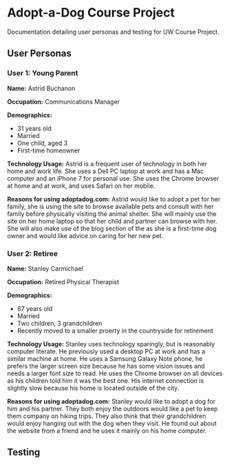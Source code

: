 # Adopt-a-Dog Course Project
<p>Documentation detailing user personas and testing for UW Course Project.</p>
<h2>User Personas</h2>
<h3>User 1: Young Parent</h3>
<p><strong>Name:</strong> Astrid Buchanon</p>
<p><strong>Occupation:</strong> Communications Manager</p>
<p><strong>Demographics:</strong>
<ul>
  <li>31 years old</li>
  <li>Married</li>
  <li>One child, aged 3</li>
  <li>First-time homeowner</li>
</ul>
</p>
<p><strong>Technology Usage:</strong> Astrid is a frequent user of technology in both her home and work life.
She uses a Dell PC laptop at work and has a Mac computer and an iPhone 7 for personal use. She uses the Chrome browser
at home and at work, and uses Safari on her mobile.</p>
<p><strong>Reasons for using adoptadog.com:</strong> Astrid would like to adopt a pet for her family, she is using the site
to browse available pets and consult with her family before physically visiting the animal shelter. She will mainly use the 
site on her home laptop so that her child and partner can browse with her. She will also make use of the blog section of the as 
she is a first-time dog owner and would like advice on caring for her new pet.</p>
<h3>User 2: Retiree</h3>
<p><strong>Name:</strong> Stanley Carmichael</p>
<p><strong>Occupation:</strong> Retired Physical Therapist</p>
<p><strong>Demographics:</strong>
<ul>
  <li>67 years old</li>
  <li>Married</li>
  <li>Two children, 3 grandchildren</li>
  <li>Recently moved to a smaller proerty in the countryside for retirement</li>
</ul>
</p>
<p><strong>Technology Usage:</strong> Stanley uses technology sparingly, but is reasonably computer literate. He previously used 
a desktop PC at work and has a similar machine at home. He uses a Samsung Galaxy Note phone, he prefers the larger screen size because he
has some vision issues and needs a larger font size to read. He uses the Chrome browser on all devices as his children told him it was the
best one. His internet connection is slightly slow because his home is located outside of the city.</p>
<p><strong>Reasons for using adoptadog.com:</strong> Stanley would like to adopt a dog for him and his partner. They both enjoy the outdoors
would like a pet to keep them company on hiking trips. They also think that their grandchildren would enjoy hanging out with the dog when 
they visit. He found out about the website from a friend and he uses it mainly on his home computer.</p>
<h2>Testing</h2>

